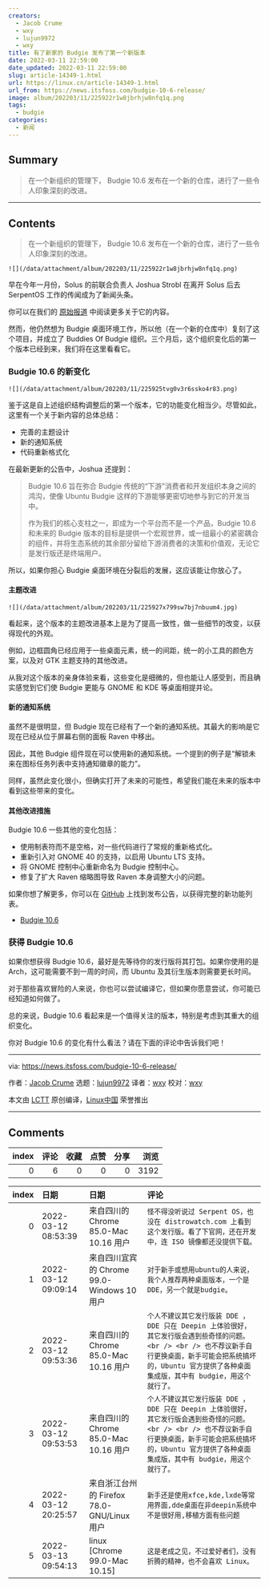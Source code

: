 ```yaml
---
creators:
  - Jacob Crume
  - wxy
  - lujun9972
  - wxy
title: 有了新家的 Budgie 发布了第一个新版本
date: 2022-03-11 22:59:00
date_updated: 2022-03-11 22:59:00
slug: article-14349-1.html
url: https://linux.cn/article-14349-1.html
url_from: https://news.itsfoss.com/budgie-10-6-release/
image: album/202203/11/225922r1w8jbrhjw8nfq1q.png
tags:
  - budgie
categories:
  - 新闻
---
```


## Summary

> 在一个新组织的管理下， Budgie 10.6 发布在一个新的仓库，进行了一些令人印象深刻的改进。

***

<!-- more -->

## Contents

> 
> 在一个新组织的管理下， Budgie 10.6 发布在一个新的仓库，进行了一些令人印象深刻的改进。
> 
> 
> 

`![](/data/attachment/album/202203/11/225922r1w8jbrhjw8nfq1q.png)`

早在今年一月份，Solus 的前联合负责人 Joshua Strobl 在离开 Solus 后去 SerpentOS 工作的传闻成为了新闻头条。

你可以在我们的 [原始报道](https://news.itsfoss.com/solus-co-lead-resign-budgie-serpent/) 中阅读更多关于它的内容。

然而，他仍然想为 Budgie 桌面环境工作，所以他（在一个新的仓库中）复刻了这个项目，并成立了 Buddies Of Budgie 组织。三个月后，这个组织变化后的第一个版本已经到来，我们将在这里看看它。

### Budgie 10.6 的新变化

`![](/data/attachment/album/202203/11/225925tvg0v3r6ssko4r83.png)`

鉴于这是自上述组织结构调整后的第一个版本，它的功能变化相当少。尽管如此，这里有一个关于新内容的总体总结：

* 完善的主题设计
* 新的通知系统
* 代码重新格式化

在最新更新的公告中，Joshua 还提到：

> 
> Budgie 10.6 旨在弥合 Budgie 传统的“下游”消费者和开发组织本身之间的鸿沟，使像 Ubuntu Budgie 这样的下游能够更密切地参与到它的开发当中。
> 
> 
> 作为我们的核心支柱之一，即成为一个平台而不是一个产品，Budgie 10.6 和未来的 Budgie 版本的目标是提供一个宏观世界，或一组最小的紧密耦合的组件，并将生态系统的其余部分留给下游消费者的决策和价值观，无论它是发行版还是终端用户。
> 
> 
> 

所以，如果你担心 Budgie 桌面环境在分裂后的发展，这应该能让你放心了。

#### 主题改进

`![](/data/attachment/album/202203/11/225927x799sw7bj7nbuum4.jpg)`

看起来，这个版本的主题改进基本上是为了提高一致性，做一些细节的改变，以获得现代的外观。

例如，边框圆角已经应用于一些桌面元素，统一的间距，统一的小工具的颜色方案，以及对 GTK 主题支持的其他改进。

从我对这个版本的亲身体验来看，这些变化是细微的，但也能让人感受到，而且确实感觉到它们使 Budgie 更能与 GNOME 和 KDE 等桌面相提并论。

#### 新的通知系统

虽然不是很明显，但 Budgie 现在已经有了一个新的通知系统。其最大的影响是它现在已经从位于屏幕右侧的面板 Raven 中移出。

因此，其他 Budgie 组件现在可以使用新的通知系统。一个提到的例子是“解锁未来在图标任务列表中支持通知徽章的能力”。

同样，虽然此变化很小，但确实打开了未来的可能性，希望我们能在未来的版本中看到这些带来的变化。

#### 其他改进措施

Budgie 10.6 一些其他的变化包括：

* 使用制表符而不是空格，对一些代码进行了常规的重新格式化。
* 重新引入对 GNOME 40 的支持，以启用 Ubuntu LTS 支持。
* 将 GNOME 控制中心重新命名为 Budgie 控制中心。
* 修复了扩大 Raven 缩略图导致 Raven 本身调整大小的问题。

如果你想了解更多，你可以在 [GitHub](https://github.com/BuddiesOfBudgie/budgie-desktop/releases/tag/v10.6) 上找到发布公告，以获得完整的新功能列表。

* [Budgie 10.6](https://github.com/BuddiesOfBudgie/budgie-desktop/releases/)

### 获得 Budgie 10.6

如果你想获得 Budgie 10.6，最好是先等待你的发行版将其打包。如果你使用的是 Arch，这可能需要不到一周的时间，而 Ubuntu 及其衍生版本则需要更长时间。

对于那些喜欢冒险的人来说，你也可以尝试编译它，但如果你愿意尝试，你可能已经知道如何做了。

总的来说，Budgie 10.6 看起来是一个值得关注的版本，特别是考虑到其重大的组织变化。

你对 Budgie 10.6 的变化有什么看法？请在下面的评论中告诉我们吧！

---

via: <https://news.itsfoss.com/budgie-10-6-release/>

作者：[Jacob Crume](https://news.itsfoss.com/author/jacob/) 选题：[lujun9972](https://github.com/lujun9972) 译者：[wxy](https://github.com/wxy) 校对：[wxy](https://github.com/wxy)

本文由 [LCTT](https://github.com/LCTT/TranslateProject) 原创编译，[Linux中国](https://linux.cn/) 荣誉推出

***

## Comments


|   index |   评论 |   收藏 |   点赞 |   分享 |   浏览 |
|--------:|-------:|-------:|-------:|-------:|-------:|
|       0 |      6 |      0 |      0 |      0 |   3192 |

|   index | 日期                | 日期                                       | 评论                                                                                                                                                                                                                    |
|--------:|:--------------------|:-------------------------------------------|:------------------------------------------------------------------------------------------------------------------------------------------------------------------------------------------------------------------------|
|       0 | 2022-03-12 08:53:39 | 来自四川的 Chrome 85.0-Mac 10.16 用户      | `怪不得没听说过 Serpent OS，也没在 distrowatch.com 上看到这个发行版。看了下官网，还在开发中，连 ISO 镜像都还没提供下载。`                                                                                               |
|       1 | 2022-03-12 09:09:14 | 来自四川宜宾的 Chrome 99.0-Windows 10 用户 | `对于新手或想用ubuntu的人来说，我个人推荐两种桌面版本，一个是DDE，另一个就是budgie。`                                                                                                                                   |
|       2 | 2022-03-12 09:53:36 | 来自四川的 Chrome 85.0-Mac 10.16 用户      | `个人不建议其它发行版装 DDE ，DDE 只在 Deepin 上体验很好，其它发行版会遇到些奇怪的问题。<br /> <br /> 也不荐议新手自行更换桌面，新手可能会把系统搞坏的，Ubuntu 官方提供了各种桌面集成版，其中有 budgie，用这个就行了。` |
|       3 | 2022-03-12 09:53:53 | 来自四川的 Chrome 85.0-Mac 10.16 用户      | `个人不建议其它发行版装 DDE ，DDE 只在 Deepin 上体验很好，其它发行版会遇到些奇怪的问题。<br /> <br /> 也不荐议新手自行更换桌面，新手可能会把系统搞坏的，Ubuntu 官方提供了各种桌面集成版，其中有 budgie，用这个就行了。` |
|       4 | 2022-03-12 20:25:57 | 来自浙江台州的 Firefox 78.0-GNU/Linux 用户 | `新手还是使用xfce,kde,lxde等常用界面,dde桌面在非deepin系统中不是很好用,移植方面有些问题`                                                                                                                                |
|       5 | 2022-03-13 09:54:13 | linux [Chrome 99.0-Mac 10.15]              | `这是老成之见，不过爱好者们，没有折腾的精神，也不会喜欢 Linux。`                                                                                                                                                        |
